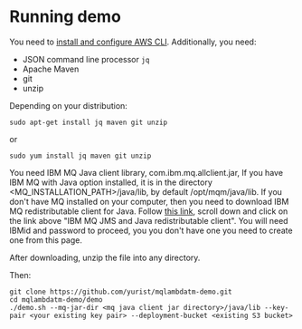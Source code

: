 # Running demo

You need to [install and configure AWS CLI](http://docs.aws.amazon.com/cli/latest/userguide/installing.html). Additionally, you need:

- JSON command line processor `jq`
- Apache Maven
- git
- unzip

Depending on your distribution: 

    sudo apt-get install jq maven git unzip

or

    sudo yum install jq maven git unzip

You need IBM MQ Java client library, com.ibm.mq.allclient.jar, If you have IBM MQ with Java option installed, it is in the directory <MQ_INSTALLATION_PATH>/java/lib, by default /opt/mqm/java/lib. If you don't have MQ installed on your computer, then you need to download IBM MQ redistributable client for Java. Follow [this link](https://www-945.ibm.com/support/fixcentral/swg/selectFixes?parent=ibm~WebSphere&product=ibm/WebSphere/WebSphere+MQ&release=9.0.1&platform=Linux+64-bit,x86_64&function=all), scroll down and click on the link above "IBM MQ JMS and Java redistributable client". You will need IBMid and password to proceed, you you don't have one you need to create one from this page.

After downloading, unzip the file into any directory.

Then:

    git clone https://github.com/yurist/mqlambdatm-demo.git
    cd mqlambdatm-demo/demo
    ./demo.sh --mq-jar-dir <mq java client jar directory>/java/lib --key-pair <your existing key pair> --deployment-bucket <existing S3 bucket>
    

    
   

